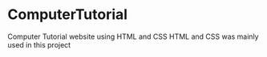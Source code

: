 # ComputerTutorial
Computer Tutorial website using HTML and CSS
HTML and CSS was mainly used in this project
